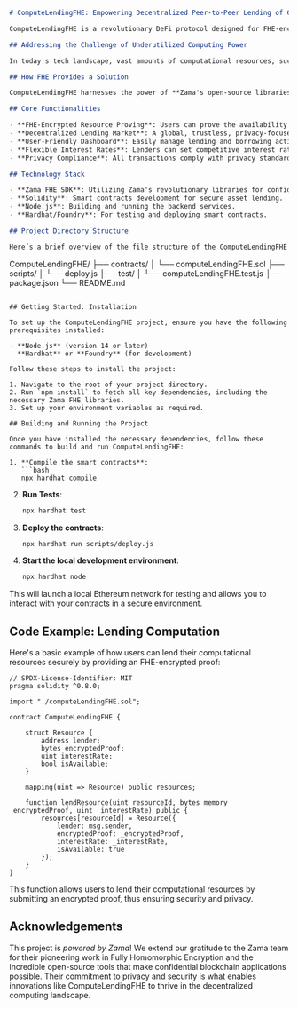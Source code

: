 ```markdown
# ComputeLendingFHE: Empowering Decentralized Peer-to-Peer Lending of Computational Resources

ComputeLendingFHE is a revolutionary DeFi protocol designed for FHE-encrypted, peer-to-peer lending of computational resources. At its core, this platform leverages **Zama's Fully Homomorphic Encryption (FHE) technology**, enabling users to securely lend and borrow computational power without sacrificing privacy or trust.

## Addressing the Challenge of Underutilized Computing Power

In today's tech landscape, vast amounts of computational resources, such as GPUs, remain idle while the demand for high-performance computing grows exponentially, particularly in fields like AI training and scientific simulations. This gap presents significant challenges: users with excess capacity struggle to monetize their resources, while those requiring computational power face the hurdles of trust and privacy in a centralized marketplace.

## How FHE Provides a Solution

ComputeLendingFHE harnesses the power of **Zama's open-source libraries** — specifically **Concrete** and **TFHE-rs** — to create a secure and private lending environment. By utilizing Fully Homomorphic Encryption, this protocol allows users to lend their computational resources in a way that keeps sensitive data protected throughout the entire transaction. Borrowers can perform computations over encrypted data and receive results without ever exposing the raw information or relying on a trust-based system.

## Core Functionalities

- **FHE-Encrypted Resource Proving**: Users can prove the availability of their compute resources encrypted with FHE to ensure confidentiality.
- **Decentralized Lending Market**: A global, trustless, privacy-focused decentralized market for computational resources.
- **User-Friendly Dashboard**: Easily manage lending and borrowing activities through an intuitive interface featuring real-time analytics.
- **Flexible Interest Rates**: Lenders can set competitive interest rates for their resources, fostering an efficient marketplace.
- **Privacy Compliance**: All transactions comply with privacy standards, ensuring data protection for both lenders and borrowers.

## Technology Stack

- **Zama FHE SDK**: Utilizing Zama's revolutionary libraries for confidential computing.
- **Solidity**: Smart contracts development for secure asset lending.
- **Node.js**: Building and running the backend services.
- **Hardhat/Foundry**: For testing and deploying smart contracts.

## Project Directory Structure

Here’s a brief overview of the file structure of the ComputeLendingFHE project:

```
ComputeLendingFHE/
├── contracts/
│   └── computeLendingFHE.sol
├── scripts/
│   └── deploy.js
├── test/
│   └── computeLendingFHE.test.js
├── package.json
└── README.md
```

## Getting Started: Installation

To set up the ComputeLendingFHE project, ensure you have the following prerequisites installed:

- **Node.js** (version 14 or later)
- **Hardhat** or **Foundry** (for development)

Follow these steps to install the project:

1. Navigate to the root of your project directory.
2. Run `npm install` to fetch all key dependencies, including the necessary Zama FHE libraries.
3. Set up your environment variables as required.

## Building and Running the Project

Once you have installed the necessary dependencies, follow these commands to build and run ComputeLendingFHE:

1. **Compile the smart contracts**:
   ```bash
   npx hardhat compile
   ```
   
2. **Run Tests**:
   ```bash
   npx hardhat test
   ```

3. **Deploy the contracts**:
   ```bash
   npx hardhat run scripts/deploy.js
   ```

4. **Start the local development environment**:
   ```bash
   npx hardhat node
   ```

This will launch a local Ethereum network for testing and allows you to interact with your contracts in a secure environment.

## Code Example: Lending Computation

Here's a basic example of how users can lend their computational resources securely by providing an FHE-encrypted proof:

```solidity
// SPDX-License-Identifier: MIT
pragma solidity ^0.8.0;

import "./computeLendingFHE.sol";

contract ComputeLendingFHE {

    struct Resource {
        address lender;
        bytes encryptedProof;
        uint interestRate;
        bool isAvailable;
    }

    mapping(uint => Resource) public resources;

    function lendResource(uint resourceId, bytes memory _encryptedProof, uint _interestRate) public {
        resources[resourceId] = Resource({
            lender: msg.sender,
            encryptedProof: _encryptedProof,
            interestRate: _interestRate,
            isAvailable: true
        });
    }
}
```

This function allows users to lend their computational resources by submitting an encrypted proof, thus ensuring security and privacy.

## Acknowledgements

This project is *powered by Zama*! We extend our gratitude to the Zama team for their pioneering work in Fully Homomorphic Encryption and the incredible open-source tools that make confidential blockchain applications possible. Their commitment to privacy and security is what enables innovations like ComputeLendingFHE to thrive in the decentralized computing landscape.
```